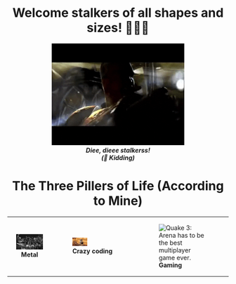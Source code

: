 
<h1 align="center"> Welcome stalkers of all shapes and sizes! 🤘️😈️🤘️ </h1>

<p align="center">
  <img src="q3_tr.gif" alt="Quake 3: Greatest game of all time!" width="60%"><br>
  <b><i>Diee, dieee stalkerss! <br>(🤪️ Kidding)</i></b>
</p>

<!--
**Naushikha/Naushikha** is a ✨ _special_ ✨ repository because its `README.md` (this file) appears on your GitHub profile.

Here are some ideas to get you started:

- 🔭 I’m currently working on ...
- 🌱 I’m currently learning ...
- 👯 I’m looking to collaborate on ...
- 🤔 I’m looking for help with ...
- 💬 Ask me about ...
- 📫 How to reach me: ...
- 😄 Pronouns: ...
- ⚡ Fun fact: ...
-->
<h1 align="center"> The Three Pillers of Life (According to Mine) </h1>

<center>
<table style="width:100%">
  <tr>
    <td align="center">
        <center>
        <img src="log.gif" alt="Yup, it's Lamb of God" width="70%"> <br>
        <b>Metal</b>
        </center>
    </td>
    <td>
      <figure>
        <img src="code.gif" alt="This cat is basically me trying to meet deadlines" width="33%"> <br>
        <b>Crazy coding</b>
      </figure>
    </td>
    <td>
      <figure>
        <img src="q3_gp.gif" alt="Quake 3: Arena has to be the best multiplayer game ever." width="33%"> <br>
        <b>Gaming</b>
      </figure>
    </td>
  </tr>
</table>
</center>
